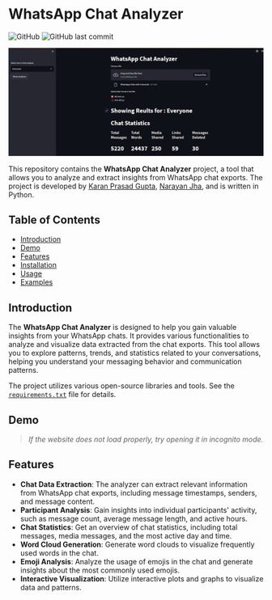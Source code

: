 # WhatsApp Chat Analyzer

![GitHub](https://img.shields.io/github/license/karanprasadgupta/WhatsAppChatAnalzyer)
![GitHub last commit](https://img.shields.io/github/last-commit/karanprasadgupta/WhatsAppChatAnalzyer)

![WhatsApp Chat Analyzer](./demo.png)

This repository contains the **WhatsApp Chat Analyzer** project, a tool that allows you to analyze and extract insights from WhatsApp chat exports. The project is developed by [Karan Prasad Gupta](https://github.com/karanprasadgupta), [Narayan Jha](https://github.com/kyayaarnarayan), and is written in Python.

## Table of Contents

- [Introduction](#introduction)
- [Demo](#demo)
- [Features](#features)
- [Installation](#installation)
- [Usage](#usage)
- [Examples](#examples)

## Introduction

The **WhatsApp Chat Analyzer** is designed to help you gain valuable insights from your WhatsApp chats. It provides various functionalities to analyze and visualize data extracted from the chat exports. This tool allows you to explore patterns, trends, and statistics related to your conversations, helping you understand your messaging behavior and communication patterns.

The project utilizes various open-source libraries and tools. See the [`requirements.txt`](https://github.com/karanprasadgupta/WhatsAppChatAnalzyer/blob/main/requirements.txt) file for details.

## Demo



> *If the website does not load properly, try opening it in incognito mode.*

## Features

- **Chat Data Extraction**: The analyzer can extract relevant information from WhatsApp chat exports, including message timestamps, senders, and message content.
- **Participant Analysis**: Gain insights into individual participants' activity, such as message count, average message length, and active hours.
- **Chat Statistics**: Get an overview of chat statistics, including total messages, media messages, and the most active day and time.
- **Word Cloud Generation**: Generate word clouds to visualize frequently used words in the chat.
- **Emoji Analysis**: Analyze the usage of emojis in the chat and generate insights about the most commonly used emojis.
- **Interactive Visualization**: Utilize interactive plots and graphs to visualize data and patterns.
